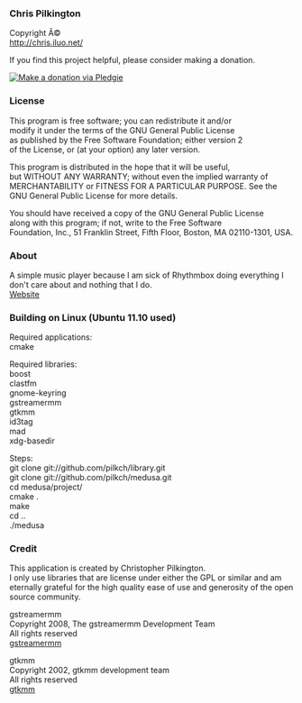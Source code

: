 ### Chris Pilkington
Copyright Â©  
http://chris.iluo.net/

If you find this project helpful, please consider making a donation. 

[<img alt="Make a donation via Pledgie" src="http://www.pledgie.com/campaigns/17973.png?skin_name=chrome" border="0" />][1]  

### License

This program is free software; you can redistribute it and/or  
modify it under the terms of the GNU General Public License  
as published by the Free Software Foundation; either version 2  
of the License, or (at your option) any later version.

This program is distributed in the hope that it will be useful,  
but WITHOUT ANY WARRANTY; without even the implied warranty of  
MERCHANTABILITY or FITNESS FOR A PARTICULAR PURPOSE. See the  
GNU General Public License for more details.

You should have received a copy of the GNU General Public License  
along with this program; if not, write to the Free Software  
Foundation, Inc., 51 Franklin Street, Fifth Floor, Boston, MA 02110-1301, USA.

### About

A simple music player because I am sick of Rhythmbox doing everything I don't care about and nothing that I do.  
[Website][2]

### Building on Linux (Ubuntu 11.10 used)

Required applications:  
cmake

Required libraries:  
boost  
clastfm  
gnome-keyring  
gstreamermm  
gtkmm  
id3tag  
mad  
xdg-basedir

Steps:  
git clone git://github.com/pilkch/library.git  
git clone git://github.com/pilkch/medusa.git  
cd medusa/project/  
cmake .  
make  
cd ..  
./medusa

### Credit

This application is created by Christopher Pilkington.  
I only use libraries that are license under either the GPL or similar and am eternally grateful for the high quality ease of use and generosity of the open source community.

gstreamermm  
Copyright 2008, The gstreamermm Development Team  
All rights reserved  
[gstreamermm][3]

gtkmm  
Copyright 2002, gtkmm development team  
All rights reserved  
[gtkmm][4]


 [1]: http://www.pledgie.com/campaigns/17973
 [2]: http://chris.iluo.net/projects/medusa
 [3]: http://live.gnome.org/GStreamer
 [4]: http://live.gnome.org/gtkmm

